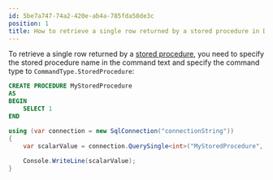```yaml
---
id: 5be7a747-74a2-420e-ab4a-785fda58de3c
position: 1
title: How to retrieve a single row returned by a stored procedure in Dapper?
---
```


To retrieve a single row returned by a [stored procedure](https://www.learndapper.com/stored-procedures), you need to specify the stored procedure name in the command text and specify the command type to `CommandType.StoredProcedure`:

```sql
CREATE PROCEDURE MyStoredProcedure
AS
BEGIN
    SELECT 1
END
```

```csharp
using (var connection = new SqlConnection("connectionString"))
{
    var scalarValue = connection.QuerySingle<int>("MyStoredProcedure", commandType: CommandType.StoredProcedure);
    
    Console.WriteLine(scalarValue);
}

```